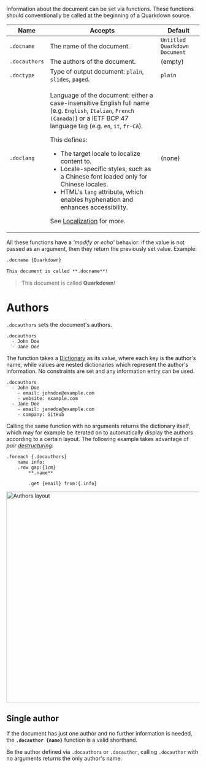 Information about the document can be set via functions. These functions should conventionally be called at the beginning of a Quarkdown source.

| Name | Accepts | Default |
|------|---------|---------|
| `.docname`   | The name of the document. | `Untitled Quarkdown Document` |
| `.docauthors` | The authors of the document. | (empty)                   |
| `.doctype`   | Type of output document: `plain`, `slides`, `paged`.   | `plain` |
| `.doclang`   | <p>Language of the document: either a case-insensitive English full name (e.g. `English`, `Italian`, `French (Canada)`) or a IETF BCP 47 language tag (e.g. `en`, `it`, `fr-CA`).</p><p>This defines:<ul><li>The target locale to localize content to.</li><li>Locale-specific styles, such as a Chinese font loaded only for Chinese locales.<li>HTML's `lang` attribute, which enables hyphenation and enhances accessibility.</li></ul></p><p>See [Localization](localization) for more.</p> | (none) |

All these functions have a *'modify or echo'* behavior: if the value is not passed as an argument, then they return the previously set value. Example:
```markdown
.docname {Quarkdown}

This document is called **.docname**!
```
> This document is called **Quarkdown**!

# Authors

`.docauthors` sets the document's authors.

```
.docauthors
  - John Doe
  - Jane Doe
```

The function takes a [Dictionary](dictionary) as its value, where each key is the author's name, while values are nested dictionaries which represent the author's information. No constraints are set and any information entry can be used.

```
.docauthors
  - John Doe
    - email: johndoe@example.com
    - website: example.com
  - Jane Doe
    - email: janedoe@example.com
    - company: GitHub
```

Calling the same function with no arguments returns the dictionary itself, which may for example be iterated on to automatically display the authors according to a certain layout. The following example takes advantage of *pair [destructuring](destructuring)*:

```
.foreach {.docauthors} 
    name info:
    .row gap:{1cm}
        **.name**

        .get {email} from:{.info}
```

<img width="550" alt="Authors layout" src="https://github.com/user-attachments/assets/99136a4e-451f-4089-bb14-899cebb5def1" />


## Single author

If the document has just one author and no further information is needed, the **`.docauthor {name}`** function is a valid shorthand.  

Be the author defined via `.docauthors` or `.docauthor`, calling `.docauthor` with no arguments returns the only author's name.